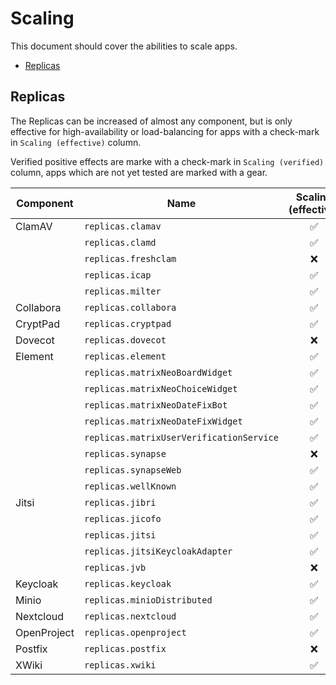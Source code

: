 <!--
SPDX-FileCopyrightText: 2023 Bundesministerium des Innern und für Heimat, PG ZenDiS "Projektgruppe für Aufbau ZenDiS"
SPDX-License-Identifier: Apache-2.0
-->

<h1>Scaling</h1>

This document should cover the abilities to scale apps.

<!-- TOC -->
  * [Replicas](#replicas)
<!-- TOC -->

## Replicas

The Replicas can be increased of almost any component, but is only effective for high-availability or load-balancing for
apps with a check-mark in `Scaling (effective)` column.

Verified positive effects are marke with a check-mark in `Scaling (verified)` column, apps which are not yet tested are
marked with a gear.


| Component   | Name                                     | Scaling (effective) | Scaling (verified) |
|-------------|------------------------------------------|:-------------------:|:------------------:|
| ClamAV      | `replicas.clamav`                        | :white_check_mark:  | :white_check_mark: |
|             | `replicas.clamd`                         | :white_check_mark:  | :white_check_mark: |
|             | `replicas.freshclam`                     |         :x:         |        :x:         |
|             | `replicas.icap`                          | :white_check_mark:  | :white_check_mark: |
|             | `replicas.milter`                        | :white_check_mark:  | :white_check_mark: |
| Collabora   | `replicas.collabora`                     | :white_check_mark:  |       :gear:       |
| CryptPad    | `replicas.cryptpad`                      | :white_check_mark:  |       :gear:       |
| Dovecot     | `replicas.dovecot`                       |         :x:         |       :gear:       |
| Element     | `replicas.element`                       | :white_check_mark:  | :white_check_mark: |
|             | `replicas.matrixNeoBoardWidget`          | :white_check_mark:  |       :gear:       |
|             | `replicas.matrixNeoChoiceWidget`         | :white_check_mark:  |       :gear:       |
|             | `replicas.matrixNeoDateFixBot`           | :white_check_mark:  |       :gear:       |
|             | `replicas.matrixNeoDateFixWidget`        | :white_check_mark:  |       :gear:       |
|             | `replicas.matrixUserVerificationService` | :white_check_mark:  |       :gear:       |
|             | `replicas.synapse`                       |         :x:         |       :gear:       |
|             | `replicas.synapseWeb`                    | :white_check_mark:  | :white_check_mark: |
|             | `replicas.wellKnown`                     | :white_check_mark:  | :white_check_mark: |
| Jitsi       | `replicas.jibri`                         | :white_check_mark:  |       :gear:       |
|             | `replicas.jicofo`                        | :white_check_mark:  |       :gear:       |
|             | `replicas.jitsi `                        | :white_check_mark:  |       :gear:       |
|             | `replicas.jitsiKeycloakAdapter`          | :white_check_mark:  |       :gear:       |
|             | `replicas.jvb `                          |         :x:         |        :x:         |
| Keycloak    | `replicas.keycloak`                      | :white_check_mark:  |       :gear:       |
| Minio       | `replicas.minioDistributed`              | :white_check_mark:  | :white_check_mark: |
| Nextcloud   | `replicas.nextcloud`                     | :white_check_mark:  |       :gear:       |
| OpenProject | `replicas.openproject`                   | :white_check_mark:  |       :gear:       |
| Postfix     | `replicas.postfix`                       |         :x:         |       :gear:       |
| XWiki       | `replicas.xwiki`                         | :white_check_mark:  |       :gear:       |